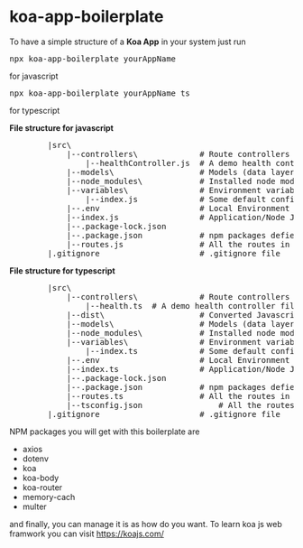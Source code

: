 # koa-app-boilerplate

To have a simple structure of a <b>Koa App</b> in your system just run

<pre>npx koa-app-boilerplate yourAppName</pre> for javascript
<pre>npx koa-app-boilerplate yourAppName ts</pre> for typescript

<p><b>File structure for javascript </b></p>
<pre>
        |src\
            |--controllers\             # Route controllers (controller layer)
                |--healthController.js  # A demo health controller file
            |--models\                  # Models (data layer)
            |--node_modules\            # Installed node modules
            |--variables\               # Environment variables and configuration related things
                |--index.js             # Some default configuration or related variables
            |--.env                     # Local Environment variables 
            |--index.js                 # Application/Node Js server
            |--.package-lock.json
            |--.package.json            # npm packages defiend here
            |--routes.js                # All the routes in this server
        |.gitignore                     # .gitignore file
</pre>

<p><b>File structure for typescript </b></p>
<pre>
        |src\
            |--controllers\             # Route controllers (controller layer)
                |--health.ts  # A demo health controller file
            |--dist\                    # Converted Javascript file
            |--models\                  # Models (data layer)
            |--node_modules\            # Installed node modules
            |--variables\               # Environment variables and configuration related things
                |--index.ts             # Some default configuration or related variables
            |--.env                     # Local Environment variables 
            |--index.ts                 # Application/Node Js server
            |--.package-lock.json
            |--.package.json            # npm packages defiend here
            |--routes.ts                # All the routes in this server
            |--tsconfig.json                # All the routes in this server
        |.gitignore                     # .gitignore file
</pre>

NPM packages you will get with this boilerplate are

<ul>
<li>axios</li>
<li>dotenv</li>
<li>koa</li>
<li>koa-body</li>
<li>koa-router</li>
<li>memory-cach</li>
<li>multer</li>
</ul>

and finally,  you can manage it is as how do you want. 
To learn koa js web framwork you can visit <a href="https://koajs.com/" target="_blank"> https://koajs.com/ </a>